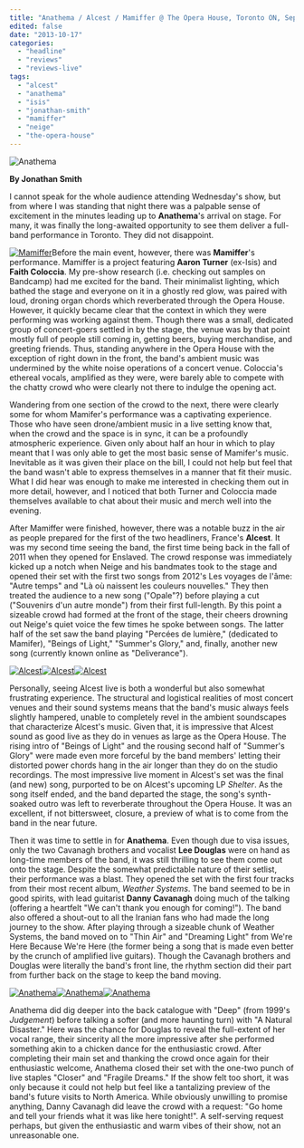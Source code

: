 ```yaml
---
title: "Anathema / Alcest / Mamiffer @ The Opera House, Toronto ON, September 18th, 2013"
edited: false
date: "2013-10-17"
categories:
  - "headline"
  - "reviews"
  - "reviews-live"
tags:
  - "alcest"
  - "anathema"
  - "isis"
  - "jonathan-smith"
  - "mamiffer"
  - "neige"
  - "the-opera-house"
---
```


![Anathema](http://www.hellbound.ca/wp-content/uploads/2013/10/IMG_1217-590x393.jpg)

**By Jonathan Smith**

I cannot speak for the whole audience attending Wednesday's show, but from where I was standing that night there was a palpable sense of excitement in the minutes leading up to **Anathema**'s arrival on stage. For many, it was finally the long-awaited opportunity to see them deliver a full-band performance in Toronto. They did not disappoint.

[![Mamiffer](http://www.hellbound.ca/wp-content/uploads/2013/10/IMG_0914-182x182.jpg)](http://www.hellbound.ca/wp-content/uploads/2013/10/IMG_0914.jpg)Before the main event, however, there was **Mamiffer**'s performance. Mamiffer is a project featuring **Aaron Turner** (ex-Isis) and **Faith Coloccia**. My pre-show research (i.e. checking out samples on Bandcamp) had me excited for the band. Their minimalist lighting, which bathed the stage and everyone on it in a ghostly red glow, was paired with loud, droning organ chords which reverberated through the Opera House. However, it quickly became clear that the context in which they were performing was working against them. Though there was a small, dedicated group of concert-goers settled in by the stage, the venue was by that point mostly full of people still coming in, getting beers, buying merchandise, and greeting friends. Thus, standing anywhere in the Opera House with the exception of right down in the front, the band's ambient music was undermined by the white noise operations of a concert venue. Coloccia's ethereal vocals, amplified as they were, were barely able to compete with the chatty crowd who were clearly not there to indulge the opening act.

Wandering from one section of the crowd to the next, there were clearly some for whom Mamifer's performance was a captivating experience. Those who have seen drone/ambient music in a live setting know that, when the crowd and the space is in sync, it can be a profoundly atmospheric experience. Given only about half an hour in which to play meant that I was only able to get the most basic sense of Mamifer's music. Inevitable as it was given their place on the bill, I could not help but feel that the band wasn't able to express themselves in a manner that fit their music. What I did hear was enough to make me interested in checking them out in more detail, however, and I noticed that both Turner and Coloccia made themselves available to chat about their music and merch well into the evening.

After Mamiffer were finished, however, there was a notable buzz in the air as people prepared for the first of the two headliners, France's **Alcest**. It was my second time seeing the band, the first time being back in the fall of 2011 when they opened for Enslaved. The crowd response was immediately kicked up a notch when Neige and his bandmates took to the stage and opened their set with the first two songs from 2012's Les voyages de l'âme: "Autre temps" and "Là où naissent les couleurs nouvelles." They then treated the audience to a new song ("Opale"?) before playing a cut ("Souvenirs d'un autre monde") from their first full-length. By this point a sizeable crowd had formed at the front of the stage, their cheers drowning out Neige's quiet voice the few times he spoke between songs. The latter half of the set saw the band playing "Percées de lumière," (dedicated to Mamifer), "Beings of Light," "Summer's Glory," and, finally, another new song (currently known online as "Deliverance").

[![Alcest](http://www.hellbound.ca/wp-content/uploads/2013/10/IMG_0946-182x182.jpg)](http://www.hellbound.ca/wp-content/uploads/2013/10/IMG_0946.jpg)[![Alcest](http://www.hellbound.ca/wp-content/uploads/2013/10/IMG_0990-182x182.jpg)](http://www.hellbound.ca/wp-content/uploads/2013/10/IMG_0990.jpg)[![Alcest](http://www.hellbound.ca/wp-content/uploads/2013/10/IMG_0938-182x182.jpg)](http://www.hellbound.ca/wp-content/uploads/2013/10/IMG_0938.jpg)

Personally, seeing Alcest live is both a wonderful but also somewhat frustrating experience. The structural and logistical realities of most concert venues and their sound systems means that the band's music always feels slightly hampered, unable to completely revel in the ambient soundscapes that characterize Alcest's music. Given that, it is impressive that Alcest sound as good live as they do in venues as large as the Opera House. The rising intro of "Beings of Light" and the rousing second half of "Summer's Glory" were made even more forceful by the band members' letting their distorted power chords hang in the air longer than they do on the studio recordings. The most impressive live moment in Alcest's set was the final (and new) song, purported to be on Alcest's upcoming LP _Shelter_. As the song itself ended, and the band departed the stage, the song's synth-soaked outro was left to reverberate throughout the Opera House. It was an excellent, if not bittersweet, closure, a preview of what is to come from the band in the near future.

Then it was time to settle in for **Anathema**. Even though due to visa issues, only the two Cavanagh brothers and vocalist **Lee Douglas** were on hand as long-time members of the band, it was still thrilling to see them come out onto the stage. Despite the somewhat predictable nature of their setlist, their performance was a blast. They opened the set with the first four tracks from their most recent album, _Weather Systems_. The band seemed to be in good spirits, with lead guitarist **Danny Cavanagh** doing much of the talking (offering a heartfelt "We can't thank you enough for coming!"). The band also offered a shout-out to all the Iranian fans who had made the long journey to the show. After playing through a sizeable chunk of Weather Systems, the band moved on to "Thin Air" and "Dreaming Light" from We're Here Because We're Here (the former being a song that is made even better by the crunch of amplified live guitars). Though the Cavanagh brothers and Douglas were literally the band's front line, the rhythm section did their part from further back on the stage to keep the band moving.

[![Anathema](http://www.hellbound.ca/wp-content/uploads/2013/10/IMG_1207-182x182.jpg)](http://www.hellbound.ca/wp-content/uploads/2013/10/IMG_1207.jpg)[![Anathema](http://www.hellbound.ca/wp-content/uploads/2013/10/IMG_1045-182x182.jpg)](http://www.hellbound.ca/wp-content/uploads/2013/10/IMG_1045.jpg)[![Anathema](http://www.hellbound.ca/wp-content/uploads/2013/10/IMG_1136-182x182.jpg)](http://www.hellbound.ca/wp-content/uploads/2013/10/IMG_1136.jpg)

Anathema did dig deeper into the back catalogue with "Deep" (from 1999's _Judgement_) before talking a softer (and more haunting turn) with "A Natural Disaster." Here was the chance for Douglas to reveal the full-extent of her vocal range, their sincerity all the more impressive after she performed something akin to a chicken dance for the enthusiastic crowd. After completing their main set and thanking the crowd once again for their enthusiastic welcome, Anathema closed their set with the one-two punch of live staples "Closer" and "Fragile Dreams." If the show felt too short, it was only because it could not help but feel like a tantalizing preview of the band's future visits to North America. While obviously unwilling to promise anything, Danny Cavanagh did leave the crowd with a request: "Go home and tell your friends what it was like here tonight!". A self-serving request perhaps, but given the enthusiastic and warm vibes of their show, not an unreasonable one.

